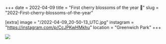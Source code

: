 +++
date = 2022-04-09
title = "First cherry blossoms of the year 🌸"
slug = "2022-First-cherry-blossoms-of-the-year"

[extra]
image = "/2022-04-09_20-50-13_UTC.jpg"
instagram = "https://instagram.com/p/CcJPKwHMkhu"
location = "Greenwich Park"
+++

<img src="/2022-04-09_20-50-13_UTC.jpg" />
